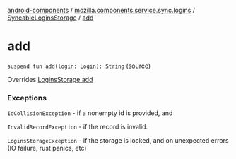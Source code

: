[android-components](../../index.md) / [mozilla.components.service.sync.logins](../index.md) / [SyncableLoginsStorage](index.md) / [add](./add.md)

# add

`suspend fun add(login: `[`Login`](../../mozilla.components.concept.storage/-login/index.md)`): `[`String`](https://kotlinlang.org/api/latest/jvm/stdlib/kotlin/-string/index.html) [(source)](https://github.com/mozilla-mobile/android-components/blob/master/components/service/sync-logins/src/main/java/mozilla/components/service/sync/logins/SyncableLoginsStorage.kt#L185)

Overrides [LoginsStorage.add](../../mozilla.components.concept.storage/-logins-storage/add.md)

### Exceptions

`IdCollisionException` - if a nonempty id is provided, and

`InvalidRecordException` - if the record is invalid.

`LoginsStorageException` - if the storage is locked, and on unexpected
    errors (IO failure, rust panics, etc)